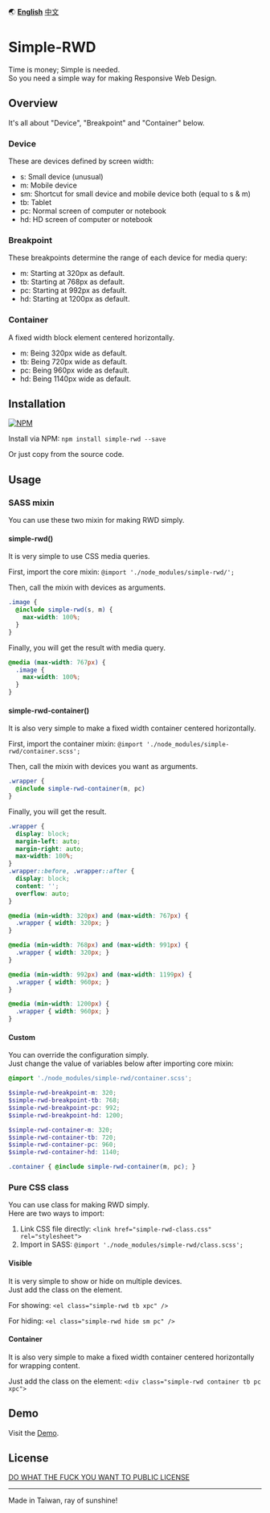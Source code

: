 :earth_asia:  [**English**](README.md)  [中文](README.zh-tw.md)

# Simple-RWD
Time is money; Simple is needed.  
So you need a simple way for making Responsive Web Design.

## Overview
It's all about "Device", "Breakpoint" and "Container" below.

### Device
These are devices defined by screen width:
- s: Small device (unusual)
- m: Mobile device
- sm: Shortcut for small device and mobile device both (equal to s & m)
- tb: Tablet
- pc: Normal screen of computer or notebook
- hd: HD screen of computer or notebook

### Breakpoint
These breakpoints determine the range of each device for media query:
- m: Starting at 320px as default.
- tb: Starting at 768px as default.
- pc: Starting at 992px as default.
- hd: Starting at 1200px as default.

### Container
A fixed width block element centered horizontally.
- m: Being 320px wide as default.
- tb: Being 720px wide as default.
- pc: Being 960px wide as default.
- hd: Being 1140px wide as default.

## Installation
[![NPM](https://nodei.co/npm/simple-rwd.png?mini=true)](https://npmjs.org/package/simple-rwd)

Install via NPM: `npm install simple-rwd --save`

Or just copy from the source code.

## Usage

### SASS mixin
You can use these two mixin for making RWD simply.

#### simple-rwd()
It is very simple to use CSS media queries.

First, import the core mixin: `@import './node_modules/simple-rwd/';`

Then, call the mixin with devices as arguments.

```scss
.image {
  @include simple-rwd(s, m) {
    max-width: 100%;
  }
}
```

Finally, you will get the result with media query.

```css
@media (max-width: 767px) {
  .image {
    max-width: 100%;
  }
}
```

#### simple-rwd-container()
It is also very simple to make a fixed width container centered horizontally.

First, import the container mixin: `@import './node_modules/simple-rwd/container.scss';`

Then, call the mixin with devices you want as arguments.

```scss
.wrapper {
  @include simple-rwd-container(m, pc)
}
```

Finally, you will get the result.

```css
.wrapper {
  display: block;
  margin-left: auto;
  margin-right: auto;
  max-width: 100%;
}
.wrapper::before, .wrapper::after {
  display: block;
  content: '';
  overflow: auto;
}

@media (min-width: 320px) and (max-width: 767px) {
  .wrapper { width: 320px; }
}

@media (min-width: 768px) and (max-width: 991px) {
  .wrapper { width: 320px; }
}

@media (min-width: 992px) and (max-width: 1199px) {
  .wrapper { width: 960px; }
}

@media (min-width: 1200px) {
  .wrapper { width: 960px; }
}
```

#### Custom
You can override the configuration simply.  
Just change the value of variables below after importing core mixin:

```scss
@import './node_modules/simple-rwd/container.scss';

$simple-rwd-breakpoint-m: 320;
$simple-rwd-breakpoint-tb: 768;
$simple-rwd-breakpoint-pc: 992;
$simple-rwd-breakpoint-hd: 1200;

$simple-rwd-container-m: 320;
$simple-rwd-container-tb: 720;
$simple-rwd-container-pc: 960;
$simple-rwd-container-hd: 1140;

.container { @include simple-rwd-container(m, pc); }
```

### Pure CSS class
You can use class for making RWD simply.  
Here are two ways to import:

1. Link CSS file directly: `<link href="simple-rwd-class.css" rel="stylesheet">`
2. Import in SASS: `@import './node_modules/simple-rwd/class.scss';`

#### Visible
It is very simple to show or hide on multiple devices.  
Just add the class on the element.

For showing: `<el class="simple-rwd tb xpc" />`

For hiding: `<el class="simple-rwd hide sm pc" />`

#### Container
It is also very simple to make a fixed width container centered horizontally for wrapping content.

Just add the class on the element: `<div class="simple-rwd container tb pc xpc">`

## Demo
Visit the [Demo](https://chenzitw.github.io/simple-rwd/demo/).

## License
[DO WHAT THE FUCK YOU WANT TO PUBLIC LICENSE](https://github.com/chenzitw/simple-rwd/blob/master/LICENSE)

----

Made in Taiwan, ray of sunshine!
